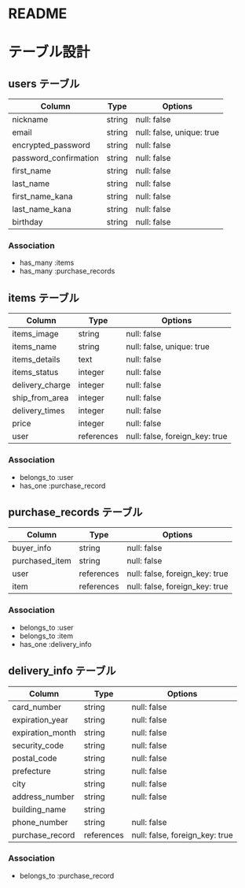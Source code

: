 # README

# テーブル設計

## users テーブル

| Column                   | Type   | Options                   |
| ------------------       | ------ | -----------               |
| nickname                 | string | null: false               |
| email                    | string | null: false, unique: true |
| encrypted_password       | string | null: false               |
| password_confirmation    | string | null: false               |
| first_name               | string | null: false               |
| last_name                | string | null: false               |
| first_name_kana          | string | null: false               |
| last_name_kana           | string | null: false               |
| birthday                 | string | null: false               |


### Association
- has_many :items
- has_many :purchase_records

## items テーブル

| Column             | Type       | Options                        |
| ------------------ | ------     | -----------                    |
| items_image        | string     | null: false                    |
| items_name         | string     | null: false, unique: true      |
| items_details      | text       | null: false                    |
| items_status       | integer    | null: false                    |
| delivery_charge    | integer    | null: false                    |
| ship_from_area     | integer    | null: false                    |
| delivery_times     | integer    | null: false                    |
| price              | integer    | null: false                    |
| user               | references | null: false, foreign_key: true |


### Association
- belongs_to :user
- has_one :purchase_record

## purchase_records テーブル

| Column           | Type       | Options                        |
| ---------------- | ------     | -----------                    |
| buyer_info       | string     | null: false                    |
| purchased_item   | string     | null: false                    |
| user             | references | null: false, foreign_key: true |
| item             | references | null: false, foreign_key: true |


### Association
- belongs_to :user
- belongs_to :item
- has_one :delivery_info

## delivery_info テーブル

| Column             | Type       | Options                        |
| ------------------ | ------     | -----------                    |
| card_number        | string     | null: false                    |
| expiration_year    | string     | null: false                    |
| expiration_month   | string     | null: false                    |
| security_code      | string     | null: false                    |
| postal_code        | string     | null: false                    |
| prefecture         | string     | null: false                    |
| city               | string     | null: false                    |
| address_number     | string     | null: false                    |
| building_name      | string     |                                |
| phone_number       | string     | null: false                    |
| purchase_record    | references | null: false, foreign_key: true |


### Association
- belongs_to :purchase_record
